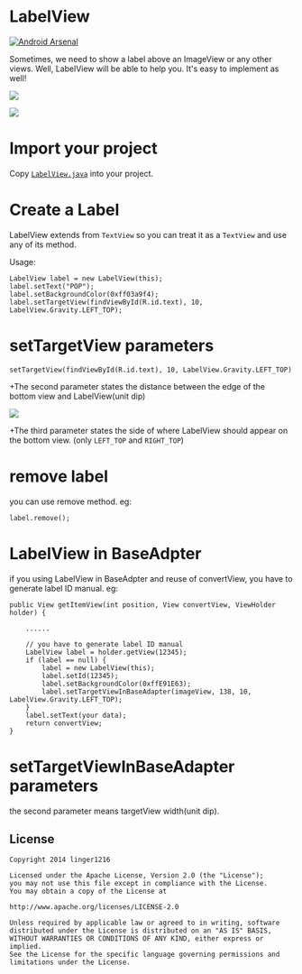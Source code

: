 # LabelView

[![Android Arsenal](https://img.shields.io/badge/Android%20Arsenal-LabelView-brightgreen.svg?style=flat)](https://android-arsenal.com/details/3/1538)

Sometimes, we need to show a label above an ImageView or any other views. Well, LabelView will be able to help you. It's easy to implement as well!

![](./img/img1.png)

![](./img/img3.png)


# Import your project

Copy [`LabelView.java`](Labelviewdemo/app/src/main/java/com/lid/labelviewdemo/LabelView.java) into your project.

# Create a Label

LabelView extends from `TextView` so you can treat it as a `TextView` and use any of its method.

Usage:

```
LabelView label = new LabelView(this);
label.setText("POP");
label.setBackgroundColor(0xff03a9f4);
label.setTargetView(findViewById(R.id.text), 10, LabelView.Gravity.LEFT_TOP);
```
# setTargetView parameters

    setTargetView(findViewById(R.id.text), 10, LabelView.Gravity.LEFT_TOP)

+The second parameter states the distance between the edge of the bottom view and LabelView(unit dip)

![](./img/img2.png)

+The third parameter states the side of where LabelView should appear on the bottom view.  (only `LEFT_TOP` and `RIGHT_TOP`)


# remove label

you can use remove method. eg:

```
label.remove();
```


# LabelView in BaseAdpter

if you using LabelView in BaseAdpter and reuse of convertView, you have to generate label ID manual. eg:

```
public View getItemView(int position, View convertView, ViewHolder holder) {

	......
	
    // you have to generate label ID manual
    LabelView label = holder.getView(12345);
    if (label == null) {
        label = new LabelView(this);
        label.setId(12345);
        label.setBackgroundColor(0xffE91E63);
        label.setTargetViewInBaseAdapter(imageView, 138, 10, LabelView.Gravity.LEFT_TOP);
    }
    label.setText(your data);
    return convertView;
}
```

# setTargetViewInBaseAdapter parameters

the second parameter means targetView width(unit dip).


License
----------

    Copyright 2014 linger1216

    Licensed under the Apache License, Version 2.0 (the "License");
    you may not use this file except in compliance with the License.
    You may obtain a copy of the License at

    http://www.apache.org/licenses/LICENSE-2.0

    Unless required by applicable law or agreed to in writing, software
    distributed under the License is distributed on an "AS IS" BASIS,
    WITHOUT WARRANTIES OR CONDITIONS OF ANY KIND, either express or implied.
    See the License for the specific language governing permissions and
    limitations under the License.


